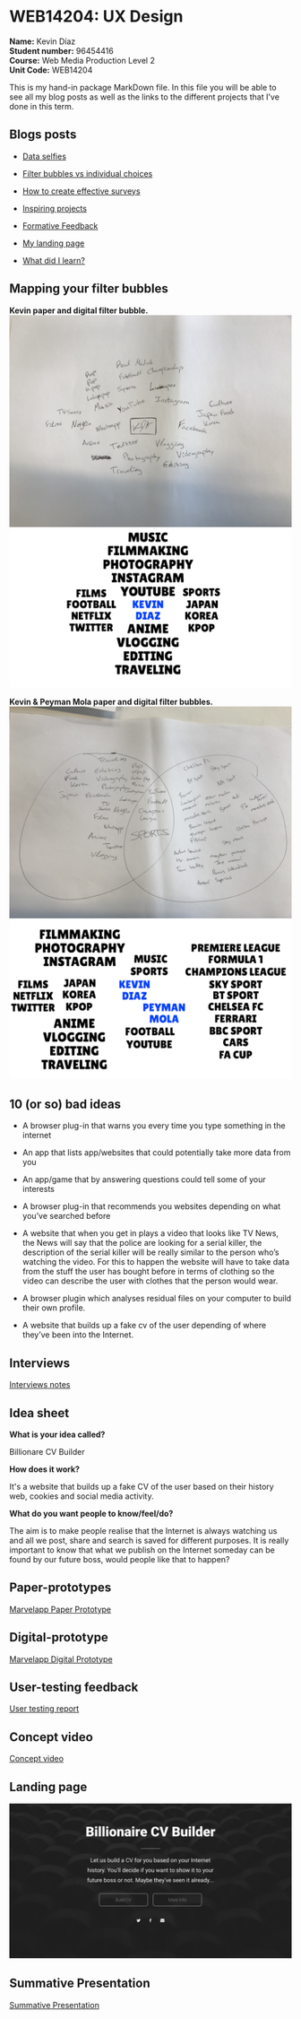 # WEB14204: UX Design
**Name:** Kevin Díaz  
**Student number:** 96454416  
**Course:** Web Media Production Level 2  
**Unit Code:** WEB14204  

This is my hand-in package MarkDown file. In this file you will be able to see all my blog posts as well as the links to the different projects that I've done in this term.

## Blogs posts
* [Data selfies](https://medium.com/@k.arboleda/data-selfies-bd0bf4d33ba5)

* [Filter bubbles vs individual choices](https://medium.com/@k.arboleda/filter-bubbles-vs-individual-choices-fbe6ea9388)

* [How to create effective surveys](https://medium.com/@k.arboleda/how-to-create-effective-surveys-d73974ef24)

* [Inspiring projects](https://medium.com/@k.arboleda/inspiring-projects-661c3b1dca19)

* [Formative Feedback](https://medium.com/@k.arboleda/formative-feedback-b8dbf82f3c0a)

* [My landing page](https://medium.com/@k.arboleda/my-landing-page-842673f4065)

* [What did I learn?](https://medium.com/@k.arboleda/what-did-i-learn-14d4578293bc)


## Mapping your filter bubbles

**Kevin paper and digital filter bubble.**
![Kevin Paper Filter Bubble](KevinFilterBubble.jpg)
![Kevin Digital Filter Bubble](KevinDigitalFilterBubble.jpg)

**Kevin & Peyman Mola paper and digital filter bubbles.**
![Kevin & Peyman Paper Filter Bubble](KevinPeymanFilterBubble.jpg)
![Kevin Paper Filter Bubble](KEVINPEYMANDIGITALFILTERBUBBLE.jpg)

## 10 (or so) bad ideas

* A browser plug-in that warns you every time you type something in the internet

* An app that lists app/websites that could potentially take more data from you

* An app/game that by answering questions could tell some of your interests

* A browser plug-in that recommends you websites depending on what you’ve searched before

* A website that when you get in plays a video that looks like TV News, the News will say that the police are looking for a serial killer, the description of the serial killer will be really similar to the person who’s watching the video. For this to happen the website will have to take data from the stuff the user has bought before in terms of clothing so the video can describe the user with clothes that the person would wear.

* A browser plugin which analyses residual files on your computer to build their own profile.

* A website that builds up a fake cv of the user depending of where they’ve been into the Internet.

## Interviews

[Interviews notes](https://docs.google.com/document/d/13cZ4-f7xku2AprcDzZ4Vqd7IbxhmdrUMtxMlN3peCgk/edit?usp=sharing)

## Idea sheet

**What is your idea called?**

Billionare CV Builder

**How does it work?**

It's a website that builds up a fake CV of the user based on their history web, cookies and social media activity.

**What do you want people to know/feel/do?**

The aim is to make people realise that the Internet is always watching us and all we post, share and search is saved for different purposes. It is really important to know that what we publish on the Internet someday can be found by our future boss, would people like that to happen?

## Paper-prototypes

[Marvelapp Paper Prototype](https://marvelapp.com/580dh15)

## Digital-prototype

[Marvelapp Digital Prototype](https://marvelapp.com/daj7934)

## User-testing feedback

[User testing report](https://docs.google.com/document/d/19pLX3ZY5zC_MN7fMwvFkBcyr8LqOJMk8oUzmSu1um6E/edit?usp=sharing)

## Concept video

[Concept video](https://youtu.be/PrcYiCJq52Q)

## Landing page

![Landing page](LandingPage.png)


## Summative Presentation

[Summative Presentation](https://docs.google.com/presentation/d/1lnKwbhs2LQPmieOyLpOKKBx87FE_L2r6n0yLMJOlDyo/edit?usp=sharing)
